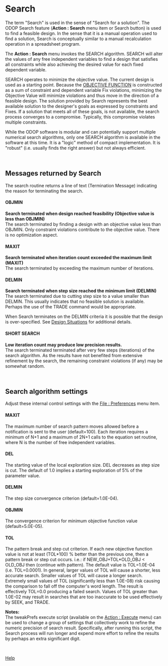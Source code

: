 # Search 

The term "Search" is used in the sense of "Search for a solution". 
The ODOP Search feature (**Action : Search** menu item or Search button) 
is used to find a feasible design. 
In the sense that it is a manual operation used to find a solution,
Search is conceptually similar to a manual recalculation operation in a spreadsheet program. 

The **Action : Search** menu invokes the SEARCH algorithm. 
SEARCH will alter the values of any free independent variables to find a 
design that satisfies all constraints while also achieving the desired 
value for each fixed dependent variable. 

SEARCH operates to minimize the objective value. 
The current design is used as a starting point. 
Because the [OBJECTIVE FUNCTION](terminology.html#obj) is constructed as a sum of 
constraint and dependent variable Fix violations, 
minimizing the Objective Value will minimize violations and 
thus move in the direction of a feasible design.
The solution provided by Search represents the best available solution to the 
designer's goals as expressed by constraints and Fixes. 
If a solution that meets all of these goals, is not available, 
the search process converges to a compromise. 
Typically, this compromise violates multiple constraints.

While the ODOP software is modular and can potentially support multiple numerical search algorithms, 
only one SEARCH algorithm is available in the software at this time. 
It is a "logic" method of compact implementation. 
It is "robust" (i.e. usually finds the right answer) but not always efficient. 

&nbsp;

## Messages returned by Search   

The search routine returns a line of text (Termination Message) 
indicating the reason for terminating the search. 

#### OBJMIN   
**Search terminated when design reached feasibility (Objective value is less than OBJMIN)**   
The search terminated by finding a design with an objective value less than OBJMIN. 
Only constraint violations contribute to the objective value. 
There is no optimization aspect. 

#### MAXIT   
**Search terminated when iteration count exceeded the maximum limit (MAXIT)**   
The search terminated by exceeding the maximum number of iterations. 

#### DELMIN   
**Search terminated when step size reached the minimum limit (DELMIN)**   
The search terminated due to cutting step size to a value smaller than DELMIN. 
This usually indicates that no feasible solution is available. 
Perhaps the use of the TRADE command would be appropriate. 

When Search terminates on the DELMIN criteria it is possible that the design is over-specified. 
See [Design Situations](/docs/Help/designSituations.html) for additional details. 

#### SHORT SEARCH   
**Low iteration count may produce low precision results.**   
The search terminated terminated after very few steps (iterations) of the search algorithm. 
As the results have not benefited from extensive refinement by the search, 
the remaining constraint violations (if any) may be somewhat random.

&nbsp;

## Search algorithm settings 

Adjust these internal control settings with the [File : Preferences](menus.html#FilePreferences) menu item. 

#### MAXIT   
The maximum number of search pattern moves allowed before a notification is sent to the user (default=100). 
Each iteration requires a minimum of N+1 and a maximum of 2N+1 calls to the equation set routine, 
where N is the number of free independent variables. 

#### DEL   
The starting value of the local exploration size. 
DEL decreases as step size is cut. 
The default of 1.0 implies a starting exploration of 5% of the parameter value. 

#### DELMIN   
The step size convergence criterion (default=1.0E-04). 

#### OBJMIN   
The convergence criterion for minimum objective function value (default=5.0E-05). 

#### TOL   
The pattern break and step cut criterion. 
If each new objective function value is not at least (TOL\*100) % better than the previous one, 
then a pattern break or step cut occurs. 
i.e.: if NEW\_OBJ+TOL*OLD\_OBJ < OLD_OBJ then (continue with pattern). 
The default value is TOL=1.0E-04 (i.e. TOL=0.0001). 
In general, larger values of TOL will cause a shorter, less accurate search. 
Smaller values of TOL will cause a longer search. 
Extremely small values of TOL (significantly less than 1.0E-08) 
risk causing the comparison to fall off the computer's word length. 
The result is effectively TOL=0.0 producing a failed search. 
Values of TOL greater than 1.0E-02 may result in searches 
that are too inaccurate to be used effectively by SEEK, and TRADE. 
 
 **Notes:**   
 The tweakPrefs execute script 
 (available on the [Action : Execute](/docs/Help/menus.html#ActionExecute) menu) 
 can be used to change a group of settings that collectively work to 
 refine the numeric precision of search result. 
 Specifically, after running this script, 
 the Search process will run longer and expend more effort to refine the results 
 by perhaps an extra significant digit. 
 
&nbsp;
 
 [Help](/docs/Help)
 
